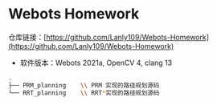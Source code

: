 # Webots Homework

仓库链接：[https://github.com/Lanly109/Webots-Homework](https://github.com/Lanly109/Webots-Homework)

- 软件版本：Webots 2021a, OpenCV 4, clang 13

```bash
.
├── PRM_planning    \\ PRM 实现的路径规划源码
└── RRT_planning    \\ RRT*实现的路径规划源码
```
